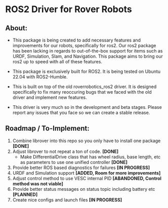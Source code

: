 
# ROS2 Driver for Rover Robots

## About:

- This package is being created to add necessary features and improvements for our robots, specifically for ros2. Our ros2 package has been lacking in regards to out-of-the-box support for items such as URDF, Simulation, Slam, and Navigation. This package aims to bring our ros2 up to speed with all of these features.

- This package is exclusively built for ROS2. It is being tested on Ubuntu 22.04 with ROS2-Humble.

- This is built on top of the old roverrobotics_ros2 driver. It is designed specifically to fix many reoccuring bugs that we faced with the old driver and implement new features.

- This driver is very much so in the development and beta stages. Please report any issues that you face so we can create a stable release.

  

## Roadmap / To-Implement:

1) Combine librover into this repo so you only have to install one package **[DONE]**
2) Adjust librover to not repeat a ton of code. **[DONE]**
	 - Make DifferentialDrive class that has wheel radius, base length, etc as parameters to use one unified controller **[DONE]**
3) Provide better ROS based diagnostics for failures **[IN PROGRESS]**
4) URDF and Simulation support **[ADDED, Room for more improvements]**
5) Adjust control method to use VESC internal PID **[ABANDONED, Control method was not viable]**
6) Provide better status messages on status topic including battery etc **[PLANNED]**
7) Create nice configs and launch files **[IN PROGRESS]**
